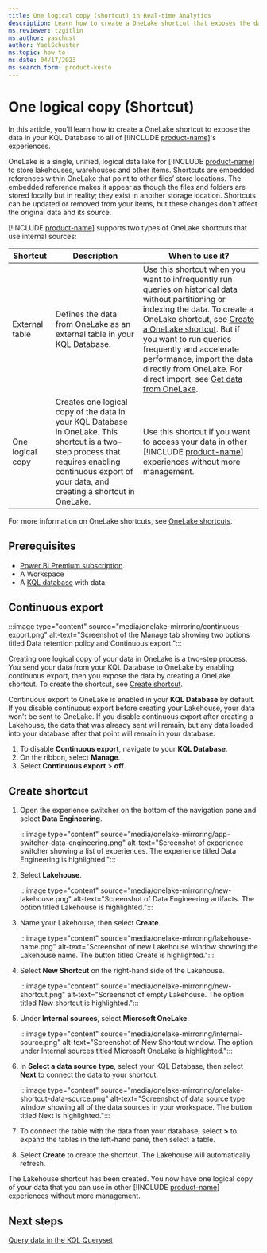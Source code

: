 ```yaml
---
title: One logical copy (shortcut) in Real-time Analytics
description: Learn how to create a OneLake shortcut that exposes the data in your KQL Database to other Microsoft Fabric experiences.
ms.reviewer: tzgitlin
ms.author: yaschust
author: YaelSchuster
ms.topic: how-to
ms.date: 04/17/2023
ms.search.form: product-kusto
---
```


# One logical copy (Shortcut)

In this article, you'll learn how to create a OneLake shortcut to expose the data in your KQL Database to all of [!INCLUDE [product-name](../includes/product-name.md)]'s experiences.

OneLake is a single, unified, logical data lake for [!INCLUDE [product-name](../includes/product-name.md)] to store lakehouses, warehouses and other items. Shortcuts are embedded references within OneLake that point to other files’ store locations.  The embedded reference makes it appear as though the files and folders are stored locally but in reality; they exist in another storage location. Shortcuts can be updated or removed from your items, but these changes don't affect the original data and its source.

[!INCLUDE [product-name](../includes/product-name.md)] supports two types of OneLake shortcuts that use internal sources:

| Shortcut | Description | When to use it? |
|---------| --------- | --------- |
|External table| Defines the data from OneLake as an external table in your KQL Database. | Use this shortcut when you want to infrequently run queries on historical data without partitioning or indexing the data. To create a OneLake shortcut, see [Create a OneLake shortcut](onelake-shortcut.md). But if you want to run queries frequently and accelerate performance, import the data directly from OneLake. For direct import, see [Get data from OneLake](get-data-onelake.md).
|One logical copy| Creates one logical copy of the data in your KQL Database in OneLake. This shortcut is a two-step process that requires enabling continuous export of your data, and creating a shortcut in OneLake. | Use this shortcut if you want to access your data in other [!INCLUDE [product-name](../includes/product-name.md)] experiences without more management. |

For more information on OneLake shortcuts, see [OneLake shortcuts](../onelake/onelake-shortcuts.md).

## Prerequisites

* [Power BI Premium subscription](/power-bi/enterprise/service-admin-premium-purchase).
* A Workspace
* A [KQL database](create-database.md) with data.

## Continuous export

:::image type="content" source="media/onelake-mirroring/continuous-export.png" alt-text="Screenshot of the Manage tab showing two options titled Data retention policy and Continuous export.":::

Creating one logical copy of your data in OneLake is a two-step process. You send your data from your KQL Database to OneLake by enabling continuous export, then you expose the data by creating a OneLake shortcut. To create the shortcut, see [Create shortcut](#create-shortcut).

Continuous export to OneLake is enabled in your **KQL Database** by default. If you disable continuous export before creating your Lakehouse, your data won't be sent to OneLake. If you disable continuous export after creating a Lakehouse, the data that was already sent will remain, but any data loaded into your database after that point will remain in your database.

1. To disable **Continuous export**, navigate to your **KQL Database**.
1. On the ribbon, select **Manage**.
1. Select **Continuous export** > **off**.

## Create shortcut

1. Open the experience switcher on the bottom of the navigation pane and select **Data Engineering**.

    :::image type="content" source="media/onelake-mirroring/app-switcher-data-engineering.png" alt-text="Screenshot of experience switcher showing a list of experiences. The experience titled Data Engineering is highlighted.":::

1. Select **Lakehouse**.

     :::image type="content" source="media/onelake-mirroring/new-lakehouse.png" alt-text="Screenshot of Data Engineering artifacts. The option titled Lakehouse is highlighted.":::

1. Name your Lakehouse, then select **Create**.

    :::image type="content" source="media/onelake-mirroring/lakehouse-name.png" alt-text="Screenshot of new Lakehouse window showing the Lakehouse name. The button titled Create is highlighted.":::

1. Select **New Shortcut** on the right-hand side of the Lakehouse.

    :::image type="content" source="media/onelake-mirroring/new-shortcut.png" alt-text="Screenshot of empty Lakehouse. The option titled New shortcut is highlighted.":::

1. Under **Internal sources**, select **Microsoft OneLake**.

    :::image type="content" source="media/onelake-mirroring/internal-source.png" alt-text="Screenshot of New Shortcut window. The option under Internal sources titled Microsoft OneLake is highlighted.":::

1. In **Select a data source type**, select your KQL Database, then select **Next** to connect the data to your shortcut.

    :::image type="content" source="media/onelake-mirroring/onelake-shortcut-data-source.png" alt-text="Screenshot of data source type window showing all of the data sources in your workspace. The button titled Next is highlighted.":::

1. To connect the table with the data from your database, select **>** to expand the tables in the left-hand pane, then select a table.

1. Select **Create** to create the shortcut. The Lakehouse will automatically refresh.

The Lakehouse shortcut has been created. You now have one logical copy of your data that you can use in other [!INCLUDE [product-name](../includes/product-name.md)] experiences without more management.

## Next steps

[Query data in the KQL Queryset](kusto-query-set.md)
